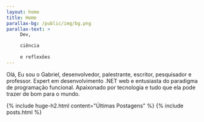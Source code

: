 ```yaml
---
layout: home
title: Home
parallax-bg: /public/img/bg.png
parallax-text: >
     Dev,

     ciência
     
     e reflexões 
---
```


Olá, Eu sou o Gabriel, desenvolvedor, palestrante, escritor, pesquisador e professor. Expert em desenvolvimento .NET web e entusiasta do paradigma de programação funcional. Apaixonado por tecnologia e tudo que ela pode trazer de bom para o mundo.


{% include huge-h2.html content="Últimas Postagens" %} 
{% include posts.html %} 